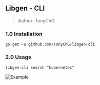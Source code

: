 ## Libgen - CLI
> Author: TonyChG

### 1.0 Installation

```
go get -u github.com/TonyChG/libgen-cli
```

### 2.0 Usage

```
libgen-cli search "kubernetes"
```

![Example](https://github.com/TonyChG/libgen-cli/blob/master/resources/libgen-cli.example.gif)
